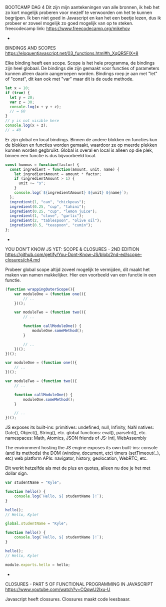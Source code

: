 BOOTCAMP DAG 4
Dit zijn mijn aantekeningen van alle bronnen, ik heb het zo kort mogelijk proberen voor mezelf te verwoorden om het te kunnen begrijpen. Ik ben niet goed in Javascript en kan het een beetje lezen, dus ik probeer er zoveel mogelijk zo goed mogelijk van op te steken.
freecodecamp link: https://www.freecodecamp.org/mikehov

-

BINDINGS AND SCOPES
https://eloquentjavascript.net/03_functions.html#h_XqQR5FlX+8

Elke binding heeft een scope. Scope is het hele programma, de bindings zijn heel globaal. De bindings die zijn gemaakt voor functies of parameters kunnen alleen daarin aangeroepen worden. Bindings roep je aan met "let" of "const", dit kan ook met "var" maar dit is de oude methode.
```js
let x = 10;
if (true) {
  let y = 20;
  var z = 30;
  console.log(x + y + z);
  // → 60
}
// y is not visible here
console.log(x + z);
// → 40
```

Er zijn global en local bindings. Binnen de andere blokken en functies kun de blokken en functies worden gemaakt, waardoor ze op meerde plekken kunnen worden gegbruikt. Global is overal en local is alleen op die plek, binnen een functie is dus bijvoorbeeld local. 
```js
const hummus = function(factor) {
  const ingredient = function(amount, unit, name) {
    let ingredientAmount = amount * factor;
    if (ingredientAmount > 1) {
      unit += "s";
    }
    console.log(`${ingredientAmount} ${unit} ${name}`);
  };
  ingredient(1, "can", "chickpeas");
  ingredient(0.25, "cup", "tahini");
  ingredient(0.25, "cup", "lemon juice");
  ingredient(1, "clove", "garlic");
  ingredient(2, "tablespoon", "olive oil");
  ingredient(0.5, "teaspoon", "cumin");
};
```

-

YOU DON'T KNOW JS YET: SCOPE & CLOSURES - 2ND EDITION
https://github.com/getify/You-Dont-Know-JS/blob/2nd-ed/scope-closures/ch4.md

Probeer global scope altijd zoveel mogelijk te vermijden, dit maakt het maken van namen makkelijker. Hier een voorbeeld van een functie in een functie. 
```js
(function wrappingOuterScope(){
    var moduleOne = (function one(){
        // ..
    })();

    var moduleTwo = (function two(){
        // ..

        function callModuleOne() {
            moduleOne.someMethod();
        }

        // ..
    })();
})();
```

```js
var moduleOne = (function one(){
    // ..
})();
```

```js
var moduleTwo = (function two(){
    // ..

    function callModuleOne() {
        moduleOne.someMethod();
    }

    // ..
})();
```

JS exposes its built-ins:
primitives: undefined, null, Infinity, NaN
natives: Date(), Object(), String(), etc.
global functions: eval(), parseInt(), etc.
namespaces: Math, Atomics, JSON
friends of JS: Intl, WebAssembly

The environment hosting the JS engine exposes its own built-ins:
console (and its methods)
the DOM (window, document, etc)
timers (setTimeout(..), etc)
web platform APIs: navigator, history, geolocation, WebRTC, etc.

Dit werkt hetzelfde als met de plus en quotes, alleen nu doe je het met dollar sign.
```js
var studentName = "Kyle";

function hello() {
    console.log(`Hello, ${ studentName }!`);
}

hello();
// Hello, Kyle!
```

```js
global.studentName = "Kyle";

function hello() {
    console.log(`Hello, ${ studentName }!`);
}

hello();
// Hello, Kyle!

module.exports.hello = hello;
```

-

CLOSURES - PART 5 OF FUNCTIONAL PROGRAMMING IN JAVASCRIPT
https://www.youtube.com/watch?v=CQqwU2Ixu-U

Javascript heeft clossures. Clossures maakt code leesbaaar. 